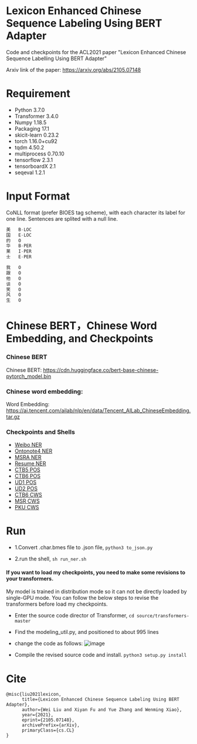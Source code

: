 # Lexicon Enhanced Chinese Sequence Labeling Using BERT Adapter

Code and checkpoints for the ACL2021 paper "Lexicon Enhanced Chinese Sequence Labelling Using BERT Adapter"

Arxiv link of the paper: https://arxiv.org/abs/2105.07148

# Requirement

* Python 3.7.0
* Transformer 3.4.0
* Numpy 1.18.5
* Packaging 17.1
* skicit-learn 0.23.2
* torch 1.16.0+cu92
* tqdm 4.50.2
* multiprocess 0.70.10
* tensorflow 2.3.1
* tensorboardX 2.1
* seqeval 1.2.1

# Input Format
CoNLL format (prefer BIOES tag scheme), with each character its label for one line. Sentences are splited with a null line.

```cpp
美   B-LOC  
国   E-LOC  
的   O  
华   B-PER  
莱   I-PER  
士   E-PER  

我   O  
跟   O  
他   O  
谈   O  
笑   O  
风   O  
生   O   
```

# Chinese BERT，Chinese Word Embedding, and Checkpoints
### Chinese BERT

Chinese BERT: https://cdn.huggingface.co/bert-base-chinese-pytorch_model.bin

### Chinese word embedding: 

Word Embedding: https://ai.tencent.com/ailab/nlp/en/data/Tencent_AILab_ChineseEmbedding.tar.gz

### Checkpoints and Shells

* [Weibo NER](https://drive.google.com/file/d/1HP-Fc06dMN1jqxoRivLwtAJvQm3MG64Y/view?usp=sharing)
* [Ontonote4 NER](https://drive.google.com/file/d/1Tr_G-aK32cCfeJXd8f3mAU9reo-KHRKu/view?usp=sharing)
* [MSRA NER](https://drive.google.com/file/d/1QsTiTPovvrhQ-xxSbRh9DV45-svCcWNH/view?usp=sharing)
* [Resume NER](https://drive.google.com/file/d/1ES8uMSAq3pE8MRpiOBKYNWr0qXq9j93r/view?usp=sharing)
* [CTB5 POS](https://drive.google.com/file/d/1ES8uMSAq3pE8MRpiOBKYNWr0qXq9j93r/view?usp=sharing)
* [CTB6 POS](https://drive.google.com/file/d/1J16IbWxW1Rbx5ycDPw7JWWxzjpeFDJbN/view?usp=sharing)
* [UD1 POS](https://drive.google.com/file/d/1ic1OTCdskn7P8QDPSfyxy_o5ouPXQ06o/view?usp=sharing)
* [UD2 POS](https://drive.google.com/file/d/1F0EL5YV7tGkYqDATXXhVDUFVoj9z-oVK/view?usp=sharing)
* [CTB6 CWS](https://drive.google.com/file/d/1FahANYMK27uVwinBvY6SXubSzVAdaYqC/view?usp=sharing)
* [MSR CWS](https://drive.google.com/file/d/1EtHv3bv9bYVLbXg-YrnsGV-BiVLVVBs-/view?usp=sharing)
* [PKU CWS](https://drive.google.com/file/d/117Rb-JvQiLpSlbrWTebZW9Y4dDf-I0sR/view?usp=sharing)

# Run

* 1.Convert .char.bmes file to .json file, `python3 to_json.py`

* 2.run the shell, `sh run_ner.sh`



#### If you want to load my checkpoints, you need to make some revisions to your transformers.

My model is trained in distribution mode so it can not be directly loaded by single-GPU mode. You can follow the below steps to revise the transformers before load my checkpoints.

* Enter the source code director of Transformer, `cd source/transformers-master`
* Find the modeling_util.py, and positioned to about 995 lines
* change the code as follows:
![image](https://user-images.githubusercontent.com/34615810/119770324-9bc7f980-beee-11eb-9547-9e0e9b1c3180.png)

* Compile the revised source code and install. `python3 setup.py install`


# Cite
```
@misc{liu2021lexicon,
      title={Lexicon Enhanced Chinese Sequence Labeling Using BERT Adapter}, 
      author={Wei Liu and Xiyan Fu and Yue Zhang and Wenming Xiao},
      year={2021},
      eprint={2105.07148},
      archivePrefix={arXiv},
      primaryClass={cs.CL}
}
```
